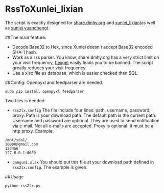# RssToXunlei_lixian
The script is exactly designed for [share.dmhy.org](http://share.dmhy.org) and [xunlei_lixian](https://github.com/iambus/xunlei-lixian)(as well as [xunlei yuancheng](http://yuancheng.xunlei.com/)).

##The main feature:
- Decode Base32 to Hex, since Xunlei doesn't accept Base32 encoded SHA-1 hash.
- Work as a rss parser. You know, share.dmhy.org has a very strict limit on your visit frequency, [flexget](http://flexget.com)  easily leads you to be banned. The script greatly reduces your visit frequency.
- Use a xlsx file as database, which is easier checked than SQL.

##Config:
Openpyxl and feedparser are needed.
```
sudo pip install openpyxl feedparser
```
Two files is needed:
- `rss2lx.config`
The file include four lines: path, username, password, proxy. 
Path is your download path. The default path is the current path. 
Username and password are optional. They are used to send notification via e-mail. Not all e-mails are accepted. 
Proxy is optional. It must be a http proxy.
Example:
```
/mnt/sda1/
10000@gmail.com
123456
127.0.0.1:8080
```
- `bangumi.xlsx`
You should put this file at your download path defined in `rss2lx.config`.
The example is given.

##Usage
```
python rss2lx.py
```
